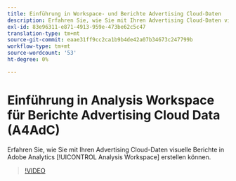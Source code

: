 ```yaml
---
title: Einführung in Workspace- und Berichte Advertising Cloud-Daten
description: Erfahren Sie, wie Sie mit Ihren Advertising Cloud-Daten visuelle Berichte in Adobe Analytics Analysis Workspace erstellen können.
exl-id: 83e96311-e871-4913-959e-473be62c5c47
translation-type: tm+mt
source-git-commit: eaae31ff9cc2ca1b9b4de42a07b34673c247799b
workflow-type: tm+mt
source-wordcount: '53'
ht-degree: 0%

---
```


# Einführung in Analysis Workspace für Berichte Advertising Cloud Data (A4AdC)

Erfahren Sie, wie Sie mit Ihren Advertising Cloud-Daten visuelle Berichte in Adobe Analytics [!UICONTROL Analysis Workspace] erstellen können.

>[!VIDEO](https://video.tv.adobe.com/v/33492)
